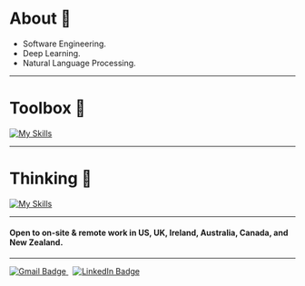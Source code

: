 # About 🪪
<!--- An experiential and adaptable learner ready to tackle any challenging problem as an opportunity to make the best of it. -->

- Software Engineering.
- Deep Learning.
- Natural Language Processing.

<hr>

# Toolbox 🧰

[![My Skills](https://skillicons.dev/icons?i=java,python,cpp,ts,cs,r,sklearn,tensorflow,pytorch,aws,azure,docker,kubernetes,terraform,react,sass)](https://skillicons.dev)

<hr>

# Thinking 🤔

[![My Skills](https://skillicons.dev/icons?i=rust,golang,zig,scala,kotlin)](https://skillicons.dev)

<hr>

#### Open to on-site & remote work in US, UK, Ireland, Australia, Canada, and New Zealand.

<hr>
  
<div id="badges">
  <a href="mailto:kshatriya.prithvi.raj.27@gmail.com?">
    <img src="https://img.shields.io/badge/gmail-%23DD0031.svg?&style=for-the-badge&logo=gmail&logoColor=white" alt="Gmail Badge"/>
  </a>
  &nbsp;
  <a href="https://www.linkedin.com/in/prithvi-raj-k-3431a8162/">
    <img src="https://img.shields.io/badge/LinkedIn-blue?style=for-the-badge&logo=linkedin&logoColor=white" alt="LinkedIn Badge"/>
  </a>
</div>
